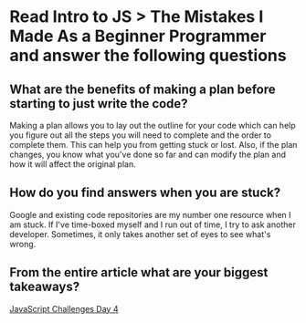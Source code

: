 # Read Intro to JS > The Mistakes I Made As a Beginner Programmer and answer the following questions
## What are the benefits of making a plan before starting to just write the code?

Making a plan allows you to lay out the outline for your code which can help you figure out all the steps you will need to complete and the order to complete them. This can help you from getting stuck or lost. Also, if the plan changes, you know what you've done so far and can modify the plan and how it will affect the original plan.

## How do you find answers when you are stuck?

Google and existing code repositories are my number one resource when I am stuck. If I've time-boxed myself and I run out of time, I try to ask another developer. Sometimes, it only takes another set of eyes to see what's wrong.

## From the entire article what are your biggest takeaways?


[JavaScript Challenges Day 4](https://github.com/amanda-rice/slapgame)